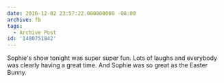 ```yaml
---
date: 2016-12-02 23:57:22.000000000 -08:00
archive: fb
tags: 
  - Archive Post
id: '1480751842'
---
```


Sophie's show tonight was super super fun. Lots of laughs and everybody was clearly having a great time. And Sophie was so great as the Easter Bunny.
